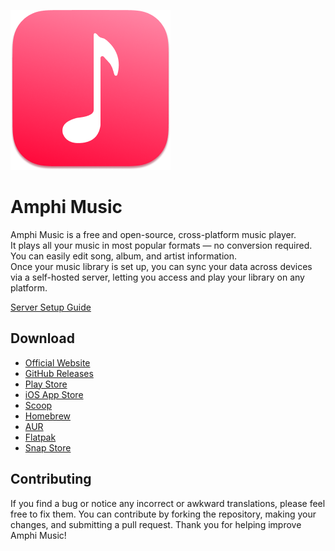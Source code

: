 ![logo](assets/logo/icon_256x256.png)

# Amphi Music

Amphi Music is a free and open-source, cross-platform music player.<br>
It plays all your music in most popular formats — no conversion required.<br>
You can easily edit song, album, and artist information.<br>
Once your music library is set up, you can sync your data across devices via a self-hosted server, letting you access and play your library on any platform.

[Server Setup Guide](https://amphi.site/archive/servers)

## Download

- [Official Website](https://amphi.site)
- [GitHub Releases](https://github.com/amphi2024/music/releases/latest)
- [Play Store](https://play.google.com/store/apps/details?id=com.amphi.music)
- [iOS App Store](https://apps.apple.com/app/amphi-music/id6747280291?l)
- [Scoop](https://github.com/amphi2024/scoop-bucket)
- [Homebrew](https://github.com/amphi2024/homebrew-amphi)
- [AUR](https://aur.archlinux.org/packages/amphi-music)
- [Flatpak](https://github.com/amphi2024/amphi-flatpak)
- [Snap Store](https://snapcraft.io/amphi-music)

## Contributing

If you find a bug or notice any incorrect or awkward translations, please feel free to fix them.
You can contribute by forking the repository, making your changes, and submitting a pull request.
Thank you for helping improve Amphi Music!
